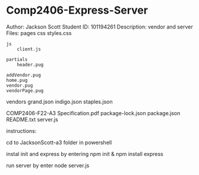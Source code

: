 # Comp2406-Express-Server

Author: Jackson Scott
Student ID: 101194261
Description: vendor and server
Files:
pages
	css	
		styles.css

	js
		client.js

	partials
		header.pug

	addVendor.pug
	home.pug
	vendor.pug
	vendorPage.pug

vendors
	grand.json
	indigo.json
	staples.json

COMP2406-F22-A3 Specification.pdf
package-lock.json
package.json
README.txt
server.js

instructions: 

cd to JacksonScott-a3 folder in powershell

instal init and express by entering npm init & npm install express 

run server by enter node server.js
